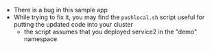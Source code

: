 

- There is a bug in this sample app
- While trying to fix it, you may find the `pushlocal.sh` script useful for putting the updated code into your cluster
  - the script assumes that you deployed service2 in the "demo" namespace
